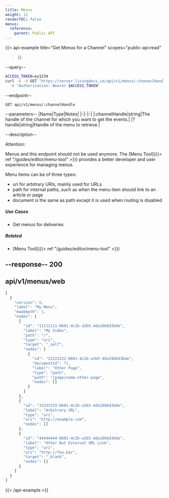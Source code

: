```yaml
---
title: Menus
weight: 12
renderTOC: false
menus:
  reference:
    parent: Public API
---
```


{{< api-example
  title="Get Menus for a Channel"
  scopes="public-api:read"
>}}

--query--

```bash
ACCESS_TOKEN=ey1234
curl -k -X GET "https://server.livingdocs.io/api/v1/menus/:channelHandle" \
  -H "Authorization: Bearer $ACCESS_TOKEN"
```

--endpoint--
```
GET api/v1/menus/:channelHandle
```

--parameters--
|Name|Type|Notes|
|-|-|-|
|:channelHandle|string|The handle of the channel for which you want to get the events.|
|?handle|string|Handle of the menu to retrieve.|

--description--

Attention:

Menus and this endpoint should not be used anymore. The [Menu Tool]({{< ref "/guides/editor/menu-tool" >}}) provides a better developer and user experience for managing menus.

Menu items can be of three types:

- uri for arbitrary URIs, mainly used for URLs
- path for internal paths, such as when the menu item should link to an article or page
- document is the same as path except it is used when routing is disabled



##### Use Cases

- Get menus for deliveries

##### Related

- [Menu Tool]({{< ref "/guides/editor/menu-tool" >}})

--response--
200
---
api/v1/menus/web
---
```js
[
  {
    "version": 8,
    "label": "My Menu",
    "maxDepth": 1,
    "nodes": [
      {
        "id": "11111111-0601-4c2b-a3b5-4da19b6d3bde",
        "label": "My Index",
        "path": "/",
        "type": "uri",
        "target": "_self",
        "nodes": [
          {
            "id": "22222222-0601-4c2b-a3b5-4da19b6d3bde",
            "documentId": 71,
            "label": "Other Page",
            "type": "path",
            "path": "/page/some-other-page",
            "nodes": []
          }
        ]
      },
      {
        "id": "33333333-0601-4c2b-a3b5-4da19b6d3bde",
        "label": "Arbitrary URL",
        "type": "uri",
        "uri": "http://example.com",
        "nodes": []
      },
      {
        "id": "44444444-0601-4c2b-a3b5-4da19b6d3bde",
        "label": "Other But External URL Link",
        "type": "uri",
        "uri": "http://foo.bar",
        "target": "_blank",
        "nodes": []
      }
    ]
  }
]
```

{{< /api-example >}}
